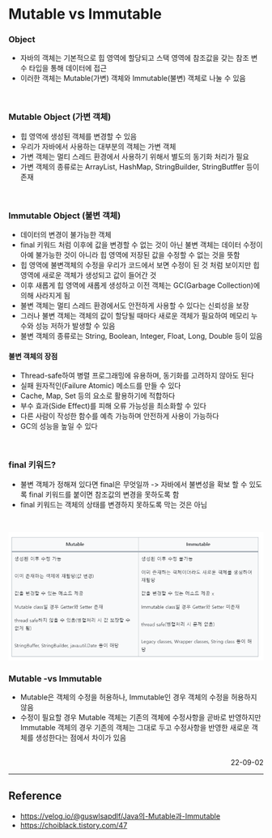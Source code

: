 # Mutable vs Immutable

### Object
- 자바의 객체는 기본적으로 힙 영역에 할당되고 스택 영역에 참조값을 갖는 참조 변수 타입을 통해 데이터에 접근
- 이러한 객체는 Mutable(가변) 객체와 Immutable(불변) 객체로 나눌 수 있음

<br>

### Mutable Object (가변 객체)
- 힙 영역에 생성된 객체를 변경할 수 있음
- 우리가 자바에서 사용하는 대부분의 객체는 가변 객체
- 가변 객체는 멀티 스레드 환경에서 사용하기 위해서 별도의 동기화 처리가 필요
- 가변 객체의 종류로는 ArrayList, HashMap, StringBuilder, StringButffer 등이 존재

<br>

### Immutable Object (불변 객체)
- 데이터의 변경이 불가능한 객체
- final 키워드 처럼 이후에 값을 변경할 수 없는 것이 아닌 불변 객체는 데이터 수정이 아예 불가능한 것이 아니라 힙 영역에 저장된 값을 수정할 수 없는 것을 뜻함
- 힙 영역에 불변객체의 수정을 우리가 코드에서 보면 수정이 된 것 처럼 보이지만 힙 영역에 새로운 객체가 생성되고 값이 들어간 것
- 이후 새롭게 힙 영역에 새롭게 생성하고 이전 객체는 GC(Garbage Collection)에 의해 사라지게 됨
- 불변 객체는 멀티 스레드 환경에서도 안전하게 사용할 수 있다는 신뢰성을 보장
- 그러나 불변 객체는 객체의 값이 할당될 때마다 새로운 객체가 필요하여 메모리 누수와 성능 저하가 발생할 수 있음
- 불변 객체의 종류로는 String, Boolean, Integer, Float, Long, Double 등이 있음

#### 불변 객체의 장점
- Thread-safe하여 병렬 프로그래밍에 유용하며, 동기화를 고려하지 않아도 된다
- 실패 원자적인(Failure Atomic) 메소드를 만들 수 있다
- Cache, Map, Set 등의 요소로 활용하기에 적합하다
- 부수 효과(Side Effect)를 피해 오류 가능성을 최소화할 수 있다
- 다른 사람이 작성한 함수를 예측 가능하며 안전하게 사용이 가능하다
- GC의 성능을 높일 수 있다

<br>

### final 키워드?
- 불변 객체가 정해져 있다면 final은 무엇일까 -> 자바에서 불변성을 확보 할 수 있도록 final 키워드를 붙이면 참조값의 변경을 못하도록 함
- final 키워드는 객체의 상태를 변경하지 못하도록 막는 것은 아님

<br>

![Mutable vs Immutable](./img/Mutable-Immutable.png)

### Mutable -vs Immutable
- Mutable은 객체의 수정을 허용하나, Immutable인 경우 객체의 수정을 허용하지 않음
- 수정이 필요할 경우 Mutable 객체는 기존의 객체에 수정사항을 곧바로 반영하지만 Immutable 객체의 경우 기존의 객체는 그대로 두고 수정사항을 반영한 새로운 객체를 생성한다는 점에서 차이가 있음

<br>

<div style="text-align: right">22-09-02</div>

-------

## Reference
- https://velog.io/@guswlsapdlf/Java의-Mutable과-Immutable
- https://choiblack.tistory.com/47